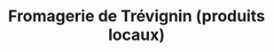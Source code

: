 ---
title: "Fromagerie de Trévignin (produits locaux)"
url: /trevignin/fromagerie-de-trevignin-produits-locaux/
shop: fromage
---